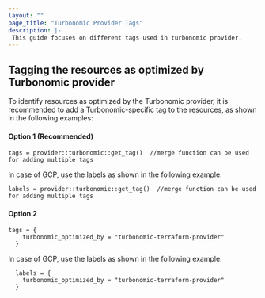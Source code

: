 ```yaml
---
layout: ""
page_title: "Turbonomic Provider Tags"
description: |-
 This guide focuses on different tags used in turbonomic provider.
---
```


## Tagging the resources as optimized by Turbonomic provider

To identify resources as optimized by the Turbonomic provider, it is recommended to add a Turbonomic-specific tag to the resources, as shown in the following examples:

#### Option 1 **(Recommended)**

```hcl
tags = provider::turbonomic::get_tag()  //merge function can be used for adding multiple tags
```

In case of GCP, use the labels as shown in the following example:

```hcl
labels = provider::turbonomic::get_tag()  //merge function can be used for adding multiple tags
```

#### Option 2

```hcl
tags = {
    turbonomic_optimized_by = "turbonomic-terraform-provider"
  }
```

In case of GCP, use the labels as shown in the following example:

```hcl
  labels = {
    turbonomic_optimized_by = "turbonomic-terraform-provider"
  }
```
